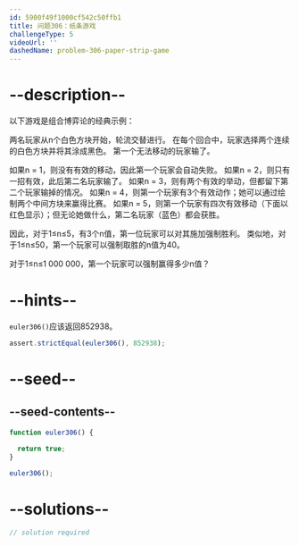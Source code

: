 ```yaml
---
id: 5900f49f1000cf542c50ffb1
title: 问题306：纸条游戏
challengeType: 5
videoUrl: ''
dashedName: problem-306-paper-strip-game
---
```


# --description--

以下游戏是组合博弈论的经典示例：

两名玩家从n个白色方块开始，轮流交替进行。 在每个回合中，玩家选择两个连续的白色方块并将其涂成黑色。 第一个无法移动的玩家输了。

如果n = 1，则没有有效的移动，因此第一个玩家会自动失败。 如果n = 2，则只有一招有效，此后第二名玩家输了。 如果n = 3，则有两个有效的举动，但都留下第二个玩家输掉的情况。 如果n = 4，则第一个玩家有3个有效动作；她可以通过绘制两个中间方块来赢得比赛。 如果n = 5，则第一个玩家有四次有效移动（下面以红色显示）；但无论她做什么，第二名玩家（蓝色）都会获胜。

因此，对于1≤n≤5，有3个n值，第一位玩家可以对其施加强制胜利。 类似地，对于1≤n≤50，第一个玩家可以强制取胜的n值为40。

对于1≤n≤1 000 000，第一个玩家可以强制赢得多少n值？

# --hints--

`euler306()`应该返回852938。

```js
assert.strictEqual(euler306(), 852938);
```

# --seed--

## --seed-contents--

```js
function euler306() {

  return true;
}

euler306();
```

# --solutions--

```js
// solution required
```
